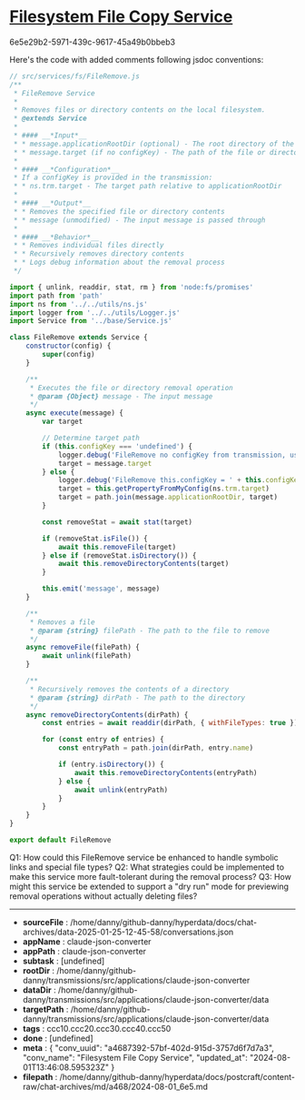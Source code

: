 # [Filesystem File Copy Service](https://claude.ai/chat/a4687392-57bf-402d-915d-3757d6f7d7a3)

6e5e29b2-5971-439c-9617-45a49b0bbeb3

 Here's the code with added comments following jsdoc conventions:

```javascript
// src/services/fs/FileRemove.js
/**
 * FileRemove Service
 * 
 * Removes files or directory contents on the local filesystem.
 * @extends Service
 * 
 * #### __*Input*__
 * * message.applicationRootDir (optional) - The root directory of the application
 * * message.target (if no configKey) - The path of the file or directory to remove
 * 
 * #### __*Configuration*__
 * If a configKey is provided in the transmission:
 * * ns.trm.target - The target path relative to applicationRootDir
 * 
 * #### __*Output*__
 * * Removes the specified file or directory contents
 * * message (unmodified) - The input message is passed through
 * 
 * #### __*Behavior*__
 * * Removes individual files directly
 * * Recursively removes directory contents
 * * Logs debug information about the removal process
 */

import { unlink, readdir, stat, rm } from 'node:fs/promises'
import path from 'path'
import ns from '../../utils/ns.js'
import logger from '../../utils/Logger.js'
import Service from '../base/Service.js'

class FileRemove extends Service {
    constructor(config) {
        super(config)
    }

    /**
     * Executes the file or directory removal operation
     * @param {Object} message - The input message
     */
    async execute(message) {
        var target

        // Determine target path
        if (this.configKey === 'undefined') {
            logger.debug('FileRemove no configKey from transmission, using message.target')
            target = message.target
        } else {
            logger.debug('FileRemove this.configKey = ' + this.configKey.value)
            target = this.getPropertyFromMyConfig(ns.trm.target)
            target = path.join(message.applicationRootDir, target)
        }

        const removeStat = await stat(target)

        if (removeStat.isFile()) {
            await this.removeFile(target)
        } else if (removeStat.isDirectory()) {
            await this.removeDirectoryContents(target)
        }

        this.emit('message', message)
    }

    /**
     * Removes a file
     * @param {string} filePath - The path to the file to remove
     */
    async removeFile(filePath) {
        await unlink(filePath)
    }

    /**
     * Recursively removes the contents of a directory
     * @param {string} dirPath - The path to the directory
     */
    async removeDirectoryContents(dirPath) {
        const entries = await readdir(dirPath, { withFileTypes: true })

        for (const entry of entries) {
            const entryPath = path.join(dirPath, entry.name)

            if (entry.isDirectory()) {
                await this.removeDirectoryContents(entryPath)
            } else {
                await unlink(entryPath)
            }
        }
    }
}

export default FileRemove
```

Q1: How could this FileRemove service be enhanced to handle symbolic links and special file types?
Q2: What strategies could be implemented to make this service more fault-tolerant during the removal process?
Q3: How might this service be extended to support a "dry run" mode for previewing removal operations without actually deleting files?

---

* **sourceFile** : /home/danny/github-danny/hyperdata/docs/chat-archives/data-2025-01-25-12-45-58/conversations.json
* **appName** : claude-json-converter
* **appPath** : claude-json-converter
* **subtask** : [undefined]
* **rootDir** : /home/danny/github-danny/transmissions/src/applications/claude-json-converter
* **dataDir** : /home/danny/github-danny/transmissions/src/applications/claude-json-converter/data
* **targetPath** : /home/danny/github-danny/transmissions/src/applications/claude-json-converter/data
* **tags** : ccc10.ccc20.ccc30.ccc40.ccc50
* **done** : [undefined]
* **meta** : {
  "conv_uuid": "a4687392-57bf-402d-915d-3757d6f7d7a3",
  "conv_name": "Filesystem File Copy Service",
  "updated_at": "2024-08-01T13:46:08.595323Z"
}
* **filepath** : /home/danny/github-danny/hyperdata/docs/postcraft/content-raw/chat-archives/md/a468/2024-08-01_6e5.md